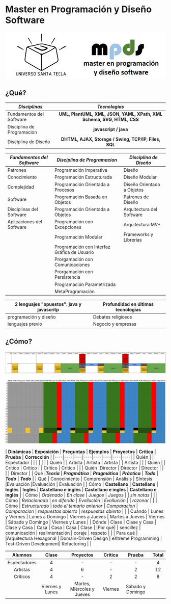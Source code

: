 # Master en Programación y Diseño Software

![logo](../images/logo.png "logo")

## ¿Qué?

|  ___Disciplinas___  | ___Tecnologías___ |
|---------------|  :-----: |
| Fundamentos del Software | **UML, PlantUML, XML, JSON, YAML, XPath, XML Schema, SVG, HTML, CSS**   |
|  Disciplina de Programacion  | **javascript / java**  |
| Disciplina de Diseño   | **DHTML, AJAX, Storage / Swing, TCP/IP, Files, SQL**  |


| ___Fundamentos del Software___   | ___Disciplina de Programacion___   | ___Disciplina de Diseño___   |
|----------------------------------|------------------------------------|------------------------------|
| Patrones | Programación Imperativa | Diseño    | 
| Conocimiento   | Programación Estructurada   | Diseño Modular   | 
| Complejidad   | Programación Orientada a Procesos   |  Diseño Orientado a Objetos  | 
|  Software  | Programación Basada en Objetos   |  Patrones de Diseño  | 
| Disciplinas del Software   | Programación Orientada a Objetos   | Arquitectura del Software   | 
| Aplicaciones del Software   | Programación con Excepciones   | Arquitectura MV* | 
|    | Programación Modular  | Frameworks y Librerías   | 
|    | Programación con Interfaz Gráfica de Usuario    |    | 
|    | Prorgamación con Comunicaciones  |    | 
|    | Prorgamación con Persistencia   |    | 
|    | Programación Parametrizada    |    | 
|    | MetaProgramación  |    | 


| 2 lenguajes "opuestos": java y javascritp |  Profundidad en últimas tecnologías |
|-------------------------------------------|-------------------------------------|
| programación y diseño | Debates religiosos |
| lenguajes previo | Negocio y empresas |

## ¿Cómo?

![cronograma](/images/cronograma.png)

[//]: <> (La imagen esta tomada desde https://docs.google.com/spreadsheets/d/1Bf76Kwwq2LgFD-CDOsWngyGrCMHgpqPwAgtCFUtm-yI/edit#gid=1643112534)

![cronograma](/images/cronograma2.png)

[//]: <> (La imagen esta tomada desde https://docs.google.com/spreadsheets/d/1Bf76Kwwq2LgFD-CDOsWngyGrCMHgpqPwAgtCFUtm-yI/edit#gid=1106487868)
| **Dinámicas**   | **Exposición**   | **Preguntas**   | **Ejemplos**   | **Proyectos**   | **Crítica**   | **Prueba**   | **Corrección**   |
|----|----|----|----|----|----|----|----|
| Quién |  | Espectador |    |    |    |    |    | 
| Quién |  | Artista | Artista   | Artista |  |  Artista | |
| Quién | | Crítico  | Crítico   |    |  Crítico | Crítico |    |
| Quién |Director | Director | Director   |    |    |    | Director |
| Qué |___Teoría___ | ___Pragmática___ | ___Pragmática___ | ___Práctica___ | ___Todo___   | ___Todo___   | ___Todo___  |
| Qué | Conocimiento | Comprensión | Análisis | Síntesis |Evaluación |Evaluación | Evaluación |
| Cómo | **Castellano** | **Castellano** | **Inglés** | **Inglés** | **Castellano e inglés**   | **Castellano e inglés** | **Castellano e inglés**  |
| Cómo | _Ordenado_ | _En clase_ | _Juegos_ | _Juegos_ |    | _sin notas_ |    |
| Cómo | _Relacionado_ | _en diferido_ | _Evollución_ | _Evollución_ |    | _razonar_ |    |
| Cómo | _Estructurado_ | _todo el temario anterior_ | _Comparacion_ | _Comparacion_ | _respuestas abierto_ | _respuestas abierto_  |    |
| Cuándo | Lunes y Viernes | Lunes a Domingo | Viernes a Jueves | Martes a Jueves  | Viernes  | Sábado y Domingo | Viernes y Lunes |
| Dónde | Clase | Clase y Casa | Clase y Casa | Casa  | Casa | Casa | Clase |
|Por qué|   | sencillez | comunicación | realimentación | coraje | respeto |     |
| Para qué |    |Arquitectura Hexagonal | Domain-Driven Design | eXtreme Programming | Test-Driven Development| Refactoring |    |



| Alumnos | Clase | Proyectos | Crítica | Prueba | Total |
| :--: | :--: | :--: | :--: | :--: | :--: |
| Espectadores |  4  |  -  |  -  |  -  |  4  |
| Artistas | 4   |  6 |  -  | 2   |  12  |
| Críticos |  4  |  -  |  2  |  2  |  8  |
|    | Viernes y Lunes | Martes, Miércoles y Jueves | Viernes |Sábado y Domingo  |     |



